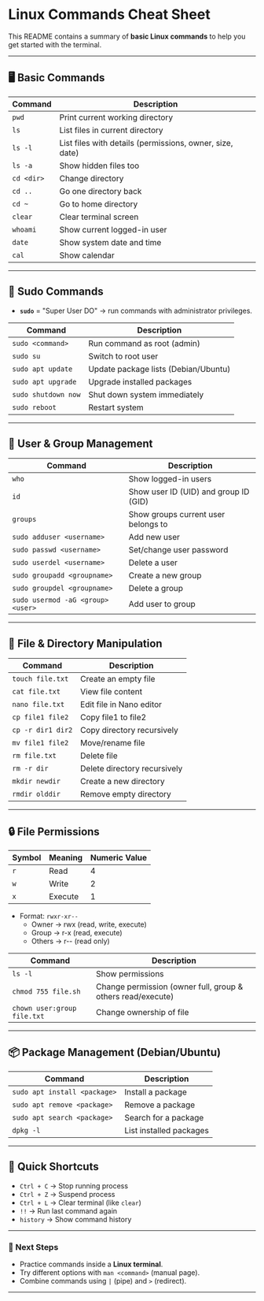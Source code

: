 
# Linux Commands Cheat Sheet

This README contains a summary of **basic Linux commands** to help you get started with the terminal.  

---

## 🖥️ Basic Commands
| Command | Description |
|---------|-------------|
| `pwd` | Print current working directory |
| `ls` | List files in current directory |
| `ls -l` | List files with details (permissions, owner, size, date) |
| `ls -a` | Show hidden files too |
| `cd <dir>` | Change directory |
| `cd ..` | Go one directory back |
| `cd ~` | Go to home directory |
| `clear` | Clear terminal screen |
| `whoami` | Show current logged-in user |
| `date` | Show system date and time |
| `cal` | Show calendar |

---

## 🔑 Sudo Commands
- **`sudo`** = "Super User DO" → run commands with administrator privileges.  

| Command | Description |
|---------|-------------|
| `sudo <command>` | Run command as root (admin) |
| `sudo su` | Switch to root user |
| `sudo apt update` | Update package lists (Debian/Ubuntu) |
| `sudo apt upgrade` | Upgrade installed packages |
| `sudo shutdown now` | Shut down system immediately |
| `sudo reboot` | Restart system |

---

## 👥 User & Group Management
| Command | Description |
|---------|-------------|
| `who` | Show logged-in users |
| `id` | Show user ID (UID) and group ID (GID) |
| `groups` | Show groups current user belongs to |
| `sudo adduser <username>` | Add new user |
| `sudo passwd <username>` | Set/change user password |
| `sudo userdel <username>` | Delete a user |
| `sudo groupadd <groupname>` | Create a new group |
| `sudo groupdel <groupname>` | Delete a group |
| `sudo usermod -aG <group> <user>` | Add user to group |

---

## 📂 File & Directory Manipulation
| Command | Description |
|---------|-------------|
| `touch file.txt` | Create an empty file |
| `cat file.txt` | View file content |
| `nano file.txt` | Edit file in Nano editor |
| `cp file1 file2` | Copy file1 to file2 |
| `cp -r dir1 dir2` | Copy directory recursively |
| `mv file1 file2` | Move/rename file |
| `rm file.txt` | Delete file |
| `rm -r dir` | Delete directory recursively |
| `mkdir newdir` | Create a new directory |
| `rmdir olddir` | Remove empty directory |

---

## 🔒 File Permissions
| Symbol | Meaning | Numeric Value |
|--------|----------|---------------|
| `r` | Read | 4 |
| `w` | Write | 2 |
| `x` | Execute | 1 |

- Format: `rwxr-xr--`
  - Owner → rwx (read, write, execute)
  - Group → r-x (read, execute)
  - Others → r-- (read only)

| Command | Description |
|---------|-------------|
| `ls -l` | Show permissions |
| `chmod 755 file.sh` | Change permission (owner full, group & others read/execute) |
| `chown user:group file.txt` | Change ownership of file |

---

## 📦 Package Management (Debian/Ubuntu)
| Command | Description |
|---------|-------------|
| `sudo apt install <package>` | Install a package |
| `sudo apt remove <package>` | Remove a package |
| `sudo apt search <package>` | Search for a package |
| `dpkg -l` | List installed packages |

---

## 🚀 Quick Shortcuts
- `Ctrl + C` → Stop running process  
- `Ctrl + Z` → Suspend process  
- `Ctrl + L` → Clear terminal (like `clear`)  
- `!!` → Run last command again  
- `history` → Show command history  

---

### 📘 Next Steps
- Practice commands inside a **Linux terminal**.  
- Try different options with `man <command>` (manual page).  
- Combine commands using `|` (pipe) and `>` (redirect).  

---
